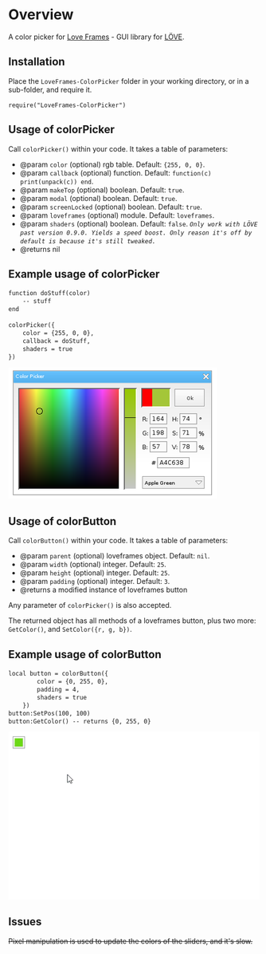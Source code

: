 # Overview
A color picker for [Love Frames](https://github.com/NikolaiResokav/LoveFrames) - GUI library for [LÖVE](http://www.love2d.org).

## Installation
Place the ``LoveFrames-ColorPicker`` folder in your working directory, or in a sub-folder, and require it.

	require("LoveFrames-ColorPicker")


## Usage of colorPicker
Call ``colorPicker()`` within your code. It takes a table of parameters:

* @param ``color`` (optional) rgb table. Default: ``{255, 0, 0}``.
* @param ``callback`` (optional) function. Default: ``function(c) print(unpack(c)) end``.
* @param ``makeTop`` (optional) boolean. Default: ``true``.
* @param ``modal`` (optional) boolean. Default: ``true``.
* @param ``screenLocked`` (optional) boolean. Default: ``true``.
* @param ``loveframes`` (optional) module. Default: ``loveframes``.
* @param ``shaders`` (optional) boolean. Default: ``false``. *``Only work with LÖVE past version 0.9.0. Yields a speed boost. Only reason it's off by default is because it's still tweaked.``*
* @returns nil

## Example usage of colorPicker
	function doStuff(color)
		-- stuff
	end

	colorPicker({
		color = {255, 0, 0},
		callback = doStuff,
		shaders = true
	})

![Screenshot](colorPicker.png)


## Usage of colorButton
Call ``colorButton()`` within your code. It takes a table of parameters:

* @param ``parent`` (optional) loveframes object. Default: ``nil``.
* @param ``width`` (optional) integer. Default: ``25``.
* @param ``height`` (optional) integer. Default: ``25``.
* @param ``padding`` (optional) integer. Default: ``3``.
* @returns a modified instance of loveframes button

Any parameter of ``colorPicker()`` is also accepted.

The returned object has all methods of a loveframes button, plus two more: ``GetColor()``, and ``SetColor({r, g, b})``.

## Example usage of colorButton
	local button = colorButton({
			color = {0, 255, 0},
			padding = 4,
			shaders = true
		})
	button:SetPos(100, 100)
	button:GetColor() -- returns {0, 255, 0}

![Screenshot](colorButton.gif)


## Issues
~~Pixel manipulation is used to update the colors of the sliders, and it's slow.~~